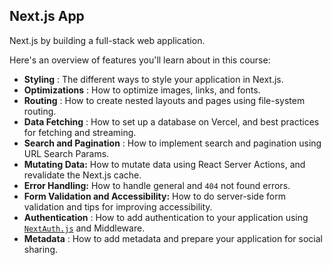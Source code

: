 ## Next.js App

Next.js by building a full-stack web application.

Here's an overview of features you'll learn about in this course:

* **Styling** : The different ways to style your application in Next.js.
* **Optimizations** : How to optimize images, links, and fonts.
* **Routing** : How to create nested layouts and pages using file-system routing.
* **Data Fetching** : How to set up a database on Vercel, and best practices for fetching and streaming.
* **Search and Pagination** : How to implement search and pagination using URL Search Params.
* **Mutating Data:** How to mutate data using React Server Actions, and revalidate the Next.js cache.
* **Error Handling:** How to handle general and `404` not found errors.
* **Form Validation and Accessibility:** How to do server-side form validation and tips for improving accessibility.
* **Authentication** : How to add authentication to your application using [`NextAuth.js`](https://next-auth.js.org/) and Middleware.
* **Metadata** : How to add metadata and prepare your application for social sharing.
